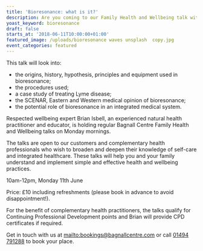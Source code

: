 ```yaml
---
title: 'Bioresonance: what is it?'
description: Are you coming to our Family Health and Wellbeing talk with Brian Isbell?
yoast_keyword: bioresonance
draft: false
starts_at: '2018-06-11T10:00:00+01:00'
featured_image: /uploads/bioresonance waves unsplash  copy.jpg
event_categories: featured
---
```

This talk will look into:

* the origins, history, hypothesis, principles and equipment used in bioresonance;
* the procedures used;
* a case study of treating Lyme disease;
* the SCENAR, Eastern and Western medical opinion of bioresonance;
* the potential role of bioresonance in an integrated medical system.

Respected wellbeing expert Brian Isbell, an experienced natural health practitioner and educator, is holding regular Bagnall Centre Family Health and Wellbeing talks on Monday mornings.

The talks are open to our customers and complementary health professionals who wish to broaden and deepen their knowledge of self-care and integrated healthcare. These talks will help you and your family understand and implement simple and effective health and wellbeing practices.

10am-12pm, Monday 11th June 

Price: £10 including refreshments (please book in advance to avoid disappointment!).

For the benefit of complementary health practitioners, the talks qualify for Continuing Professional Development points and Brian will provide CPD certificates if required.

Get in touch with us at <mailto:bookings@bagnallcentre.com> or call [01494 791288](tel:01494791288) to book your place.
